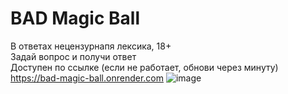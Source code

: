 # BAD Magic Ball
В ответах нецензурнапя лексика, 18+  
Задай вопрос и получи ответ  
Доступен по ссылке (если не работает, обнови через минуту)  
https://bad-magic-ball.onrender.com
![image](https://github.com/user-attachments/assets/440bc973-043c-4a9d-a0ab-56cb05adc4b2)
